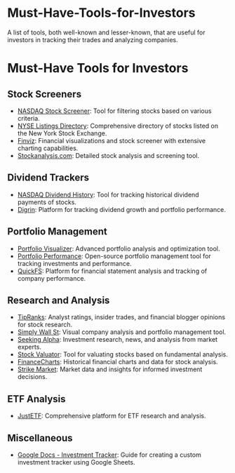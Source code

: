 # Must-Have-Tools-for-Investors
A list of tools, both well-known and lesser-known, that are useful for investors in tracking their trades and analyzing companies.

# Must-Have Tools for Investors

## Stock Screeners

- [NASDAQ Stock Screener](https://www.nasdaq.com/market-activity/stocks/screener): Tool for filtering stocks based on various criteria.
- [NYSE Listings Directory](https://www.nyse.com/listings_directory/stock): Comprehensive directory of stocks listed on the New York Stock Exchange.
- [Finviz](http://finviz.com): Financial visualizations and stock screener with extensive charting capabilities.
- [Stockanalysis.com](http://stockanalysis.com/): Detailed stock analysis and screening tool.

## Dividend Trackers

- [NASDAQ Dividend History](https://www.nasdaq.com/market-activity/stocks/qcom/dividend-history): Tool for tracking historical dividend payments of stocks.
- [Digrin](https://www.digrin.com): Platform for tracking dividend growth and portfolio performance.

## Portfolio Management

- [Portfolio Visualizer](portfoliovisualizer.com): Advanced portfolio analysis and optimization tool.
- [Portfolio Performance](http://portfolio-performance.info): Open-source portfolio management tool for tracking investments and performance.
- [QuickFS](https://quickfs.net): Platform for financial statement analysis and tracking of company performance.

## Research and Analysis

- [TipRanks](https://www.tipranks.com): Analyst ratings, insider trades, and financial blogger opinions for stock research.
- [Simply Wall St](https://simplywall.st/): Visual company analysis and portfolio management tool.
- [Seeking Alpha](https://seekingalpha.com): Investment research, news, and analysis from market experts.
- [Stock Valuator](https://stockvaluator.co): Tool for valuating stocks based on fundamental analysis.
- [FinanceCharts](https://www.financecharts.com/): Historical financial charts and data for stock analysis.
- [Strike Market](https://strike.market): Market data and insights for informed investment decisions.

## ETF Analysis

- [JustETF](http://justetf.com): Comprehensive platform for ETF research and analysis.

## Miscellaneous

- [Google Docs - Investment Tracker](https://support.google.com/docs/answer/3093281?hl=en): Guide for creating a custom investment tracker using Google Sheets.

